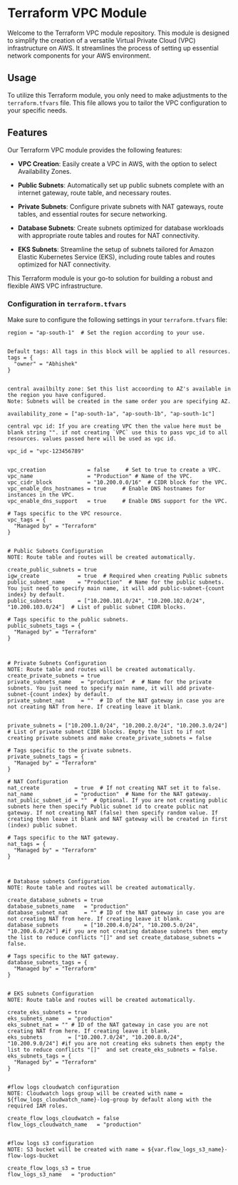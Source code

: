 # Terraform VPC Module

Welcome to the Terraform VPC module repository. This module is designed to simplify the creation of a versatile Virtual Private Cloud (VPC) infrastructure on AWS. It streamlines the process of setting up essential network components for your AWS environment.

## Usage

To utilize this Terraform module, you only need to make adjustments to the `terraform.tfvars` file. This file allows you to tailor the VPC configuration to your specific needs.


## Features

Our Terraform VPC module provides the following features:

- **VPC Creation**: Easily create a VPC in AWS, with the option to select Availability Zones.

- **Public Subnets**: Automatically set up public subnets complete with an internet gateway, route table, and necessary routes.

- **Private Subnets**: Configure private subnets with NAT gateways, route tables, and essential routes for secure networking.

- **Database Subnets**: Create subnets optimized for database workloads with appropriate route tables and routes for NAT connectivity.

- **EKS Subnets**: Streamline the setup of subnets tailored for Amazon Elastic Kubernetes Service (EKS), including route tables and routes optimized for NAT connectivity.

This Terraform module is your go-to solution for building a robust and flexible AWS VPC infrastructure.

### Configuration in `terraform.tfvars`

Make sure to configure the following settings in your `terraform.tfvars` file:

```hcl
region = "ap-south-1"  # Set the region according to your use.

```
```hcl

Default tags: All tags in this block will be applied to all resources.
tags = {
  "owner" = "Abhishek"
}

```

```hcl

central availbilty zone: Set this list accoording to AZ's available in the region you have configured.
Note: Subnets will be created in the same order you are specifying AZ.

availability_zone = ["ap-south-1a", "ap-south-1b", "ap-south-1c"]

```

```hcl
central vpc id: If you are creating VPC then the value here must be blank string "". if not creating `VPC` use this to pass vpc_id to all resources. values passed here will be used as vpc id. 

vpc_id = "vpc-123456789"
``````

```hcl

vpc_creation             = false     # Set to true to create a VPC.
vpc_name                 = "Production" # Name of the VPC.
vpc_cidr_block           = "10.200.0.0/16"  # CIDR block for the VPC.
vpc_enable_dns_hostnames = true     # Enable DNS hostnames for instances in the VPC.
vpc_enable_dns_support   = true     # Enable DNS support for the VPC.

# Tags specific to the VPC resource.
vpc_tags = {
  "Managed by" = "Terraform"
}
```

```hcl

# Public Subnets Configuration
NOTE: Route table and routes will be created automatically.

create_public_subnets = true 
igw_create            = true  # Required when creating Public subnets
public_subnet_name    = "Production"  # Name for the public subnets. You just need to specify main name, it will add public-subnet-{count index} by default.
public_subnets        = ["10.200.101.0/24", "10.200.102.0/24", "10.200.103.0/24"]  # List of public subnet CIDR blocks.

# Tags specific to the public subnets.
public_subnets_tags = {
  "Managed by" = "Terraform"
}


```

```hcl

# Private Subnets Configuration
NOTE: Route table and routes will be created automatically.
create_private_subnets = true 
private_subnets_name   = "production"  #  # Name for the private subnets. You just need to specify main name, it will add private-subnet-{count index} by default.
private_subnet_nat     = ""  # ID of the NAT gateway in case you are not creating NAT from here. If creating leave it blank.


private_subnets = ["10.200.1.0/24", "10.200.2.0/24", "10.200.3.0/24"] # List of private subnet CIDR blocks. Empty the list to if not creating private subnets and make create_private_subnets = false

# Tags specific to the private subnets.
private_subnets_tags = {
  "Managed by" = "Terraform"
}

# NAT Configuration
nat_create           = true  # If not creating NAT set it to false.
nat_name             = "production"  # Name for the NAT gateway.
nat_public_subnet_id = ""  # Optional. If you are not creating public subnets here then specify Public subnet id to create public nat gateway. If not creating NAT (false) then specify random value. If creating then leave it blank and NAT gateway will be created in first (index) public subnet.

# Tags specific to the NAT gateway.
nat_tags = {
  "Managed by" = "Terraform"
}


```

```hcl

# Database subnets Configuration
NOTE: Route table and routes will be created automatically.

create_database_subnets = true
database_subnets_name   = "production"
database_subnet_nat     = "" # ID of the NAT gateway in case you are not creating NAT from here. If creating leave it blank.
database_subnets        = ["10.200.4.0/24", "10.200.5.0/24", "10.200.6.0/24"] #if you are not creating database subnets then empty the list to reduce conflicts "[]" and set create_database_subnets = false.

# Tags specific to the NAT gateway.
database_subnets_tags = {
  "Managed by" = "Terraform"
}

```

```hcl

# EKS subnets Configuration
NOTE: Route table and routes will be created automatically.

create_eks_subnets = true
eks_subnets_name   = "production"
eks_subnet_nat = "" # ID of the NAT gateway in case you are not creating NAT from here. If creating leave it blank.
eks_subnets        = ["10.200.7.0/24", "10.200.8.0/24", "10.200.9.0/24"] #if you are not creating eks subnets then empty the list to reduce conflicts "[]"  and set create_eks_subnets = false.
eks_subnets_tags = {
  "Managed by" = "Terraform"
}

```

```hcl

#flow logs cloudwatch configuration
NOTE: Cloudwatch logs group will be created with name = ${flow_logs_cloudwatch_name}-log-group by default along with the required IAM roles.

create_flow_logs_cloudwatch = false
flow_logs_cloudwatch_name   = "production"

```


```hcl

#flow logs s3 configuration
NOTE: S3 bucket will be created with name = ${var.flow_logs_s3_name}-flow-logs-bucket

create_flow_logs_s3 = true
flow_logs_s3_name   = "production"


```